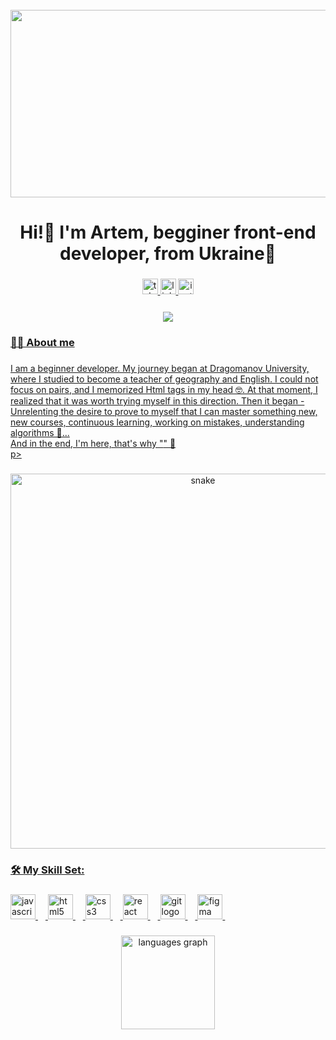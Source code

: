 <br clear="both">

<div align="center">
  <img height="300" width="600" src="https://i.gifer.com/Xgd3.gif"  />
</div>

###

<h1 align="center">Hi!👋 I'm Artem, begginer front-end developer, from Ukraine👋 </h1>

###

<div align="center">
  <a href="https://t.me/art0niks " target="_blank">
    <img src="https://img.shields.io/static/v1?message=Telegram&logo=telegram&label=&color=2CA5E0&logoColor=white&labelColor=&style=for-the-badge" height="25" alt="telegram logo"  />
  </a>
<a href="https://www.linkedin.com/in/artem-stupak-54a78a186/" target="_blank">
<img src=https://img.shields.io/badge/linkedin-%231E77B5.svg?&style=for-the-badge&logo=linkedin&logoColor=white height="25" alt=linkedin style="margin-bottom: 5px;" />
</a>
<a href="https://www.instagram.com/art0niks/" target="_blank">
<img src=https://img.shields.io/badge/instagram-%23000000.svg?&style=for-the-badge&logo=instagram&logoColor=white height="25" alt=instagram style="margin-bottom: 5px;" />
</div>

###

<div align="center">
  <img src="https://visitor-badge.laobi.icu/badge?page_id=Artoniks.Artoniks&"  />
</div>

###

<h3 align="left">👩‍💻 About me</h3>

###

<p align="left"> I am a beginner developer. My journey began at Dragomanov University, where I studied to become a teacher of geography and English. I could not focus on pairs, and I memorized Html tags in my head 🤓. At that moment, I realized that it was worth trying myself in this direction. Then it began - Unrelenting the desire to prove to myself that I can master something new, new courses, continuous learning, working on mistakes, understanding algorithms 🤯...<br> And in the end, I'm here, that's why "<Hello World!/>" 👋 </br>
 p>

###

<p align="center">
 <img width="600" src="assets/github-snake.svg" alt="snake"/>
</p>

###

<h3 align="left">🛠 My Skill Set:</h3>

###

<div align="left">
  <img src="https://cdn.jsdelivr.net/gh/devicons/devicon/icons/javascript/javascript-original.svg" height="40" alt="javascript logo"  />
  <img width="12" />
  <img src="https://cdn.jsdelivr.net/gh/devicons/devicon/icons/html5/html5-original.svg" height="40" alt="html5 logo"  />
  <img width="12" />
  <img src="https://cdn.jsdelivr.net/gh/devicons/devicon/icons/css3/css3-original.svg" height="40" alt="css3 logo"  />
  <img width="12" />
  <img src="https://cdn.jsdelivr.net/gh/devicons/devicon/icons/react/react-original.svg" height="40" alt="react logo"  />
  <img width="12" />
  <img src="https://profilinator.rishav.dev/skills-assets/git-scm-icon.svg" height="40" alt="git logo"  />
  <img width="12" />
  <img src="https://profilinator.rishav.dev/skills-assets/figma-icon.svg" height="40" alt="figma "  />
  <img width="12" />



###

<div align="center">
  <img src="https://github-readme-stats.vercel.app/api/top-langs?username=Artoniks&locale=en&hide_title=false&layout=compact&card_width=320&langs_count=5&theme=dracula&hide_border=false&order=2" height="150" alt="languages graph"  />
</div>

###


